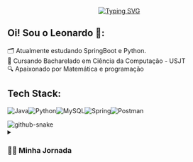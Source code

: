 <p align="center">
    <a href="https://git.io/typing-svg"><img src="https://readme-typing-svg.demolab.com?font=Fira+Code&pause=1000&color=0C42CF&center=true&width=435&lines=Hello+World!;Desenvolvedor+Backend" alt="Typing SVG" /></a>
</p>

## Oi! Sou o Leonardo 👋:
🗂 Atualmente estudando SpringBoot e Python.<br>
📓 Cursando Bacharelado em Ciência da Computação - USJT<br>
🔍 Apaixonado por Matemática e programação

## Tech Stack:
![Java](https://img.shields.io/badge/java-%23ED8B00.svg?style=for-the-badge&logo=openjdk&logoColor=white)![Python](https://img.shields.io/badge/python-3670A0?style=for-the-badge&logo=python&logoColor=ffdd54)![MySQL](https://img.shields.io/badge/MySQL-00000F?style=for-the-badge&logo=mysql&logoColor=white)![Spring](https://img.shields.io/badge/spring-%236DB33F.svg?style=for-the-badge&logo=spring&logoColor=white)![Postman](https://img.shields.io/badge/Postman-FF6C37.svg?style=for-the-badge&logo=Postman&logoColor=white)

<picture>
  <source media="(prefers-color-scheme: dark)" srcset="https://raw.githubusercontent.com/tobiasmeyhoefer/tobiasmeyhoefer/output/github-snake-dark.svg" />
  <source media="(prefers-color-scheme: light)" srcset="https://raw.githubusercontent.com/tobiasmeyhoefer/tobiasmeyhoefer/output/github-snake.svg" />
  <img alt="github-snake" src="https://raw.githubusercontent.com/tobiasmeyhoefer/tobiasmeyhoefer/output/github-snake.svg" />
</picture>

<details>
 <summary><h3>👨‍💻 Minha Jornada</h3></summary>
Sempre fui apaixonado por computação e em especial por exatas chegando a cursar 3 semestres de Matemática Aplicada, porém percebi que a Ciência da Computação seria o meu lugar, então juntei minha paixão por estudar e minha curiosidade sobre tudo para ingressar nessa área tão vasta e sigo buscando melhorar diáriamente minha habilidades e conhecimentos.


